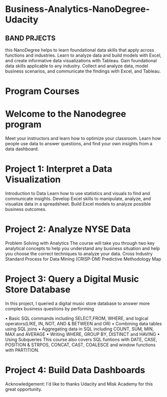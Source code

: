 # Business-Analytics-NanoDegree-Udacity
## BAND PRJECTS
this NanoDegree helps to learn foundational data skills that apply across functions and industries. Learn to analyze data and build models with Excel, and create informative data visualizations with Tableau. Gain foundational data skills applicable to any industry. Collect and analyze data, model business scenarios, and communicate the findings with Excel, and Tableau.

# Program Courses
# Welcome to the Nanodegree program
Meet your instructors and learn how to optimize your classroom. Learn how people use data to answer questions, and find your own insights from a data dashboard.

# Project 1: Interpret a Data Visualization
Introduction to Data
Learn how to use statistics and visuals to find and communicate insights. Develop Excel skills to manipulate, analyze, and visualize data in a spreadsheet. Build Excel models to analyze possible business outcomes.

# Project 2: Analyze NYSE Data
Problem Solving with Analytics
The course will take you through two key analytical concepts to help you understand any business situation and help you choose the correct techniques to analyze your data.
Cross Industry Standard Process for Data Mining (CRISP-DM)
Predictive Methodology Map

# Project 3: Query a Digital Music Store Database
In this project, I queried a digital music store database to answer more complex business questions by performing

 • Basic SQL commands including SELECT,FROM, WHERE, and logical operators(LIKE, IN, NOT, AND & BETWEEN and OR)
 • Combining data tables using SQL joins
 • Aggregating data in SQL including COUNT, SUM, MIN, MAX and AVERAGE
 • Writing WHERE, GROUP BY, DISTINCT and HAVING 
 • Using Subqueries 
This course also covers SQL funtions with DATE, CASE, POSITION & STRPOS, CONCAT, CAST, COALESCE and window functions with PARTITION.



# Project 4: Build Data Dashboards
Acknowledgement:
I'd like to thanks Udacity and Misk Academy for this great opportunity.

